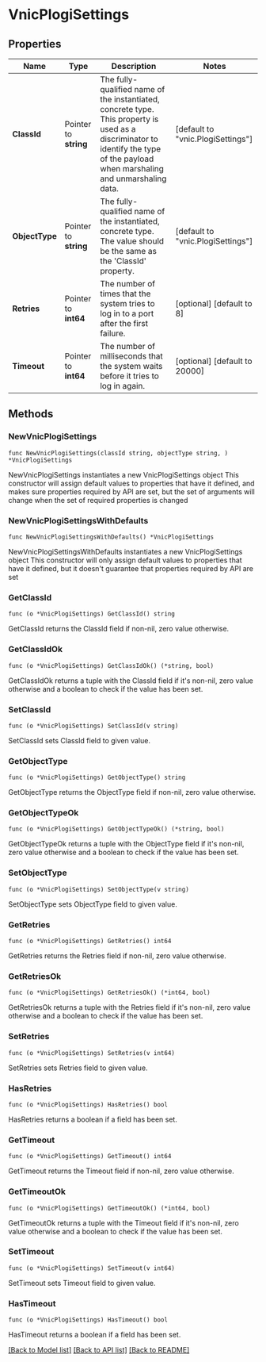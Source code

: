 # VnicPlogiSettings

## Properties

Name | Type | Description | Notes
------------ | ------------- | ------------- | -------------
**ClassId** | Pointer to **string** | The fully-qualified name of the instantiated, concrete type. This property is used as a discriminator to identify the type of the payload when marshaling and unmarshaling data. | [default to "vnic.PlogiSettings"]
**ObjectType** | Pointer to **string** | The fully-qualified name of the instantiated, concrete type. The value should be the same as the &#39;ClassId&#39; property. | [default to "vnic.PlogiSettings"]
**Retries** | Pointer to **int64** | The number of times that the system tries to log in to a port after the first failure. | [optional] [default to 8]
**Timeout** | Pointer to **int64** | The number of milliseconds that the system waits before it tries to log in again. | [optional] [default to 20000]

## Methods

### NewVnicPlogiSettings

`func NewVnicPlogiSettings(classId string, objectType string, ) *VnicPlogiSettings`

NewVnicPlogiSettings instantiates a new VnicPlogiSettings object
This constructor will assign default values to properties that have it defined,
and makes sure properties required by API are set, but the set of arguments
will change when the set of required properties is changed

### NewVnicPlogiSettingsWithDefaults

`func NewVnicPlogiSettingsWithDefaults() *VnicPlogiSettings`

NewVnicPlogiSettingsWithDefaults instantiates a new VnicPlogiSettings object
This constructor will only assign default values to properties that have it defined,
but it doesn't guarantee that properties required by API are set

### GetClassId

`func (o *VnicPlogiSettings) GetClassId() string`

GetClassId returns the ClassId field if non-nil, zero value otherwise.

### GetClassIdOk

`func (o *VnicPlogiSettings) GetClassIdOk() (*string, bool)`

GetClassIdOk returns a tuple with the ClassId field if it's non-nil, zero value otherwise
and a boolean to check if the value has been set.

### SetClassId

`func (o *VnicPlogiSettings) SetClassId(v string)`

SetClassId sets ClassId field to given value.


### GetObjectType

`func (o *VnicPlogiSettings) GetObjectType() string`

GetObjectType returns the ObjectType field if non-nil, zero value otherwise.

### GetObjectTypeOk

`func (o *VnicPlogiSettings) GetObjectTypeOk() (*string, bool)`

GetObjectTypeOk returns a tuple with the ObjectType field if it's non-nil, zero value otherwise
and a boolean to check if the value has been set.

### SetObjectType

`func (o *VnicPlogiSettings) SetObjectType(v string)`

SetObjectType sets ObjectType field to given value.


### GetRetries

`func (o *VnicPlogiSettings) GetRetries() int64`

GetRetries returns the Retries field if non-nil, zero value otherwise.

### GetRetriesOk

`func (o *VnicPlogiSettings) GetRetriesOk() (*int64, bool)`

GetRetriesOk returns a tuple with the Retries field if it's non-nil, zero value otherwise
and a boolean to check if the value has been set.

### SetRetries

`func (o *VnicPlogiSettings) SetRetries(v int64)`

SetRetries sets Retries field to given value.

### HasRetries

`func (o *VnicPlogiSettings) HasRetries() bool`

HasRetries returns a boolean if a field has been set.

### GetTimeout

`func (o *VnicPlogiSettings) GetTimeout() int64`

GetTimeout returns the Timeout field if non-nil, zero value otherwise.

### GetTimeoutOk

`func (o *VnicPlogiSettings) GetTimeoutOk() (*int64, bool)`

GetTimeoutOk returns a tuple with the Timeout field if it's non-nil, zero value otherwise
and a boolean to check if the value has been set.

### SetTimeout

`func (o *VnicPlogiSettings) SetTimeout(v int64)`

SetTimeout sets Timeout field to given value.

### HasTimeout

`func (o *VnicPlogiSettings) HasTimeout() bool`

HasTimeout returns a boolean if a field has been set.


[[Back to Model list]](../README.md#documentation-for-models) [[Back to API list]](../README.md#documentation-for-api-endpoints) [[Back to README]](../README.md)


